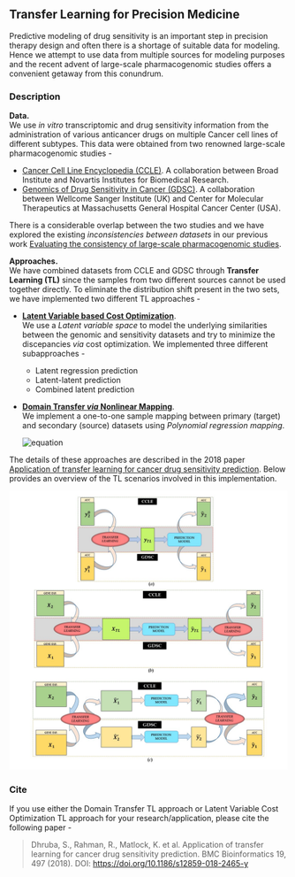 ## Transfer Learning for Precision Medicine  
Predictive modeling of drug sensitivity is an important step in precision therapy design and often there is a shortage of suitable data for modeling. Hence we attempt to use data from multiple sources for modeling purposes and the recent advent of large-scale pharmacogenomic studies offers a convenient getaway from this conundrum. 

### Description
**Data.**  
We use *in vitro* transcriptomic and drug sensitivity information from the administration of various anticancer drugs on multiple Cancer cell lines of different subtypes. This data were obtained from two renowned large-scale pharmacogenomic studies - 
   * [Cancer Cell Line Encyclopedia (CCLE)](https://portals.broadinstitute.org/ccle/about/). A collaboration between Broad Institute and Novartis Institutes for Biomedical Research.
   * [Genomics of Drug Sensitivity in Cancer (GDSC)](https://www.cancerrxgene.org/about). A collaboration between Wellcome Sanger Institute (UK) and Center for Molecular Therapeutics at Massachusetts General Hospital Cancer Center (USA). 

There is a considerable overlap between the two studies and we have explored the existing *inconsistencies between datasets* in our previous work [Evaluating the consistency of large-scale pharmacogenomic studies](https://academic.oup.com/bib/article-abstract/20/5/1734/5034074). 

**Approaches.**  
We have combined datasets from CCLE and GDSC through **Transfer Learning (TL)** since the samples from two different sources cannot be used together directly. To eliminate the distribution shift present in the two sets, we have implemented two different TL approaches - 
   * <ins><b>Latent Variable based Cost Optimization</b></ins>.  
     We use a *Latent variable space* to model the underlying similarities between the genomic and sensitivity datasets and try to minimize the discepancies _via_ cost optimization. We implemented three different subapproaches -      
      * Latent regression prediction
      * Latent-latent prediction
      * Combined latent prediction
   * <ins><b>Domain Transfer _via_ Nonlinear Mapping</b></ins>.  
     We implement a one-to-one sample mapping between primary (target) and secondary (source) datasets using *Polynomial regression mapping*.
     
     ![equation](http://latex.codecogs.com/svg.latex?\begin{align*}\boldsymbol{g}_{s,&space;i}&space;&=&space;\boldsymbol{\alpha}_p^{(i)}&space;\,&space;\boldsymbol{g}_{p,&space;i}&space;&plus;&space;\boldsymbol{\varepsilon}^{(i)}&space;\\\boldsymbol{d}_{p,&space;j}&space;&=&space;\boldsymbol{\beta}_s^{(j)}&space;\,&space;\boldsymbol{d}_{s,&space;j}&space;&plus;&space;\boldsymbol{\varepsilon}^{(j)}\end{align*}&space;)
     

The details of these approaches are described in the 2018 paper [Application of transfer learning for cancer drug sensitivity prediction](https://bmcbioinformatics.biomedcentral.com/articles/10.1186/s12859-018-2465-y). Below provides an overview of the TL scenarios involved in this implementation. 

![TransferLearningSummary](https://github.com/dhruba018/Transfer_Learning_Precision_Medicine/blob/master/TLsummary.jpg)

### Cite
If you use either the Domain Transfer TL approach or Latent Variable Cost Optimization TL approach for your research/application, please cite the following paper - 
> Dhruba, S., Rahman, R., Matlock, K. et al. Application of transfer learning for cancer drug sensitivity prediction. BMC Bioinformatics 19, 497 (2018). 
  DOI: https://doi.org/10.1186/s12859-018-2465-y
